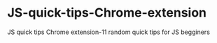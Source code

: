 # JS-quick-tips-Chrome-extension
JS quick tips Chrome extension-11 random quick tips for JS begginers
